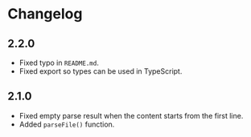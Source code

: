 # Changelog

## 2.2.0

* Fixed typo in `README.md`.
* Fixed export so types can be used in TypeScript.

## 2.1.0

* Fixed empty parse result when the content starts from the first line.
* Added `parseFile()` function.